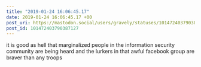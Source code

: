 ```yaml
---
title: "2019-01-24 16:06:45.17"
date: 2019-01-24 16:06:45.17 +00
post_uri: https://mastodon.social/users/gravely/statuses/101472403790387127
post_id: 101472403790387127
---
```

it is good as hell that marginalized people in the information security community are being heard and the lurkers in that awful facebook group are braver than any troops


